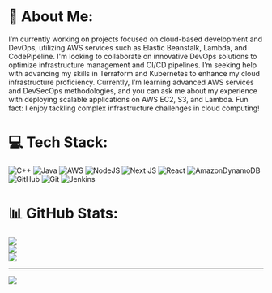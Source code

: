 # 💫 About Me:
I’m currently working on projects focused on cloud-based development and DevOps, utilizing AWS services such as Elastic Beanstalk, Lambda, and CodePipeline. I'm looking to collaborate on innovative DevOps solutions to optimize infrastructure management and CI/CD pipelines. I’m seeking help with advancing my skills in Terraform and Kubernetes to enhance my cloud infrastructure proficiency. Currently, I’m learning advanced AWS services and DevSecOps methodologies, and you can ask me about my experience with deploying scalable applications on AWS EC2, S3, and Lambda. Fun fact: I enjoy tackling complex infrastructure challenges in cloud computing!


# 💻 Tech Stack:
![C++](https://img.shields.io/badge/c++-%2300599C.svg?style=for-the-badge&logo=c%2B%2B&logoColor=white) ![Java](https://img.shields.io/badge/java-%23ED8B00.svg?style=for-the-badge&logo=openjdk&logoColor=white) ![AWS](https://img.shields.io/badge/AWS-%23FF9900.svg?style=for-the-badge&logo=amazon-aws&logoColor=white) ![NodeJS](https://img.shields.io/badge/node.js-6DA55F?style=for-the-badge&logo=node.js&logoColor=white) ![Next JS](https://img.shields.io/badge/Next-black?style=for-the-badge&logo=next.js&logoColor=white) ![React](https://img.shields.io/badge/react-%2320232a.svg?style=for-the-badge&logo=react&logoColor=%2361DAFB) ![AmazonDynamoDB](https://img.shields.io/badge/Amazon%20DynamoDB-4053D6?style=for-the-badge&logo=Amazon%20DynamoDB&logoColor=white) ![GitHub](https://img.shields.io/badge/github-%23121011.svg?style=for-the-badge&logo=github&logoColor=white) ![Git](https://img.shields.io/badge/git-%23F05033.svg?style=for-the-badge&logo=git&logoColor=white) ![Jenkins](https://img.shields.io/badge/jenkins-%232C5263.svg?style=for-the-badge&logo=jenkins&logoColor=white)
# 📊 GitHub Stats:
![](https://github-readme-stats.vercel.app/api?username=leedrago03&theme=dark&hide_border=false&include_all_commits=false&count_private=false)<br/>
![](https://github-readme-streak-stats.herokuapp.com/?user=leedrago03&theme=dark&hide_border=false)<br/>
![](https://github-readme-stats.vercel.app/api/top-langs/?username=leedrago03&theme=dark&hide_border=false&include_all_commits=false&count_private=false&layout=compact)

---
[![](https://visitcount.itsvg.in/api?id=leedrago03&icon=0&color=0)](https://visitcount.itsvg.in)

<!-- Proudly created with GPRM ( https://gprm.itsvg.in ) -->
